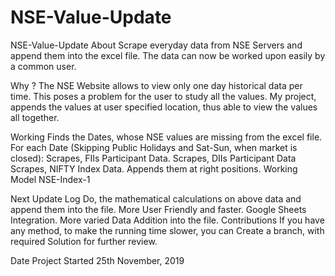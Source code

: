 # NSE-Value-Update
NSE-Value-Update
About
Scrape everyday data from NSE Servers and append them into the excel file.
The data can now be worked upon easily by a common user.

Why ?
The NSE Website allows to view only one day historical data per time.
This poses a problem for the user to study all the values.
My project, appends the values at user specified location, thus able to view the values all together.

Working
Finds the Dates, whose NSE values are missing from the excel file.
For each Date (Skipping Public Holidays and Sat-Sun, when market is closed):
Scrapes, FIIs Participant Data.
Scrapes, DIIs Participant Data
Scrapes, NIFTY Index Data.
Appends them at right positions.
Working Model
NSE-Index-1

Next Update Log
Do, the mathematical calculations on above data and append them into the file.
More User Friendly and faster.
Google Sheets Integration.
More varied Data Addition into the file.
Contributions
If you have any method, to make the running time slower, you can Create a branch, with required Solution for further review.

Date Project Started
25th November, 2019

